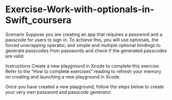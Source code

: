 # Exercise-Work-with-optionals-in-Swift_coursera
Scenario
Suppose you are creating an app that requires a password and a passcode for users to sign in. To achieve this, you will use optionals, the forced unwrapping operator, and simple and multiple optional bindings to generate passcodes from passwords and check if the generated passcodes are valid.

  

Instructions
Create a new playground in Xcode to complete this exercise. Refer to the “How to complete exercises” reading to refresh your memory on creating and launching a new playground in Xcode. 

Once you have created a new playground, follow the steps below to create your very own password and passcode generator.
